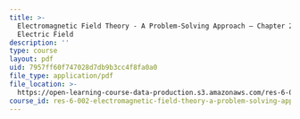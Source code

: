 ```yaml
---
title: >-
  Electromagnetic Field Theory - A Problem-Solving Approach – Chapter 2: The
  Electric Field
description: ''
type: course
layout: pdf
uid: 7957ff60f747028d7db9b3cc4f8fa0a0
file_type: application/pdf
file_location: >-
  https://open-learning-course-data-production.s3.amazonaws.com/res-6-002-electromagnetic-field-theory-a-problem-solving-approach-spring-2008/7957ff60f747028d7db9b3cc4f8fa0a0_MITRES_6_002S08_chapter2.pdf
course_id: res-6-002-electromagnetic-field-theory-a-problem-solving-approach-spring-2008
---
```

